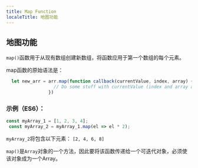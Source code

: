 ```yaml
---
title: Map Function
localeTitle: 地图功能
---
```

## 地图功能

`map()`函数用于从现有数组创建新数组，将函数应用于第一个数组的每个元素。

map函数的原始语法是：

```javascript
  let new_arr = arr.map(function callback(currentValue, index, array) { 
                  // Do some stuff with currentValue (index and array are optionals) 
                }) 
```

### 示例（ES6）：

```javascript
const myArray_1 = [1, 2, 3, 4]; 
 const myArray_2 = myArray_1.map(el => el * 2); 
```

`myArray_2`将包含以下元素： `[2, 4, 6, 8]`

`map()`是`Array`对象的一个​​方法，因此要将该函数传递给一个可迭代对象，必须使该对象成为一个Array。
